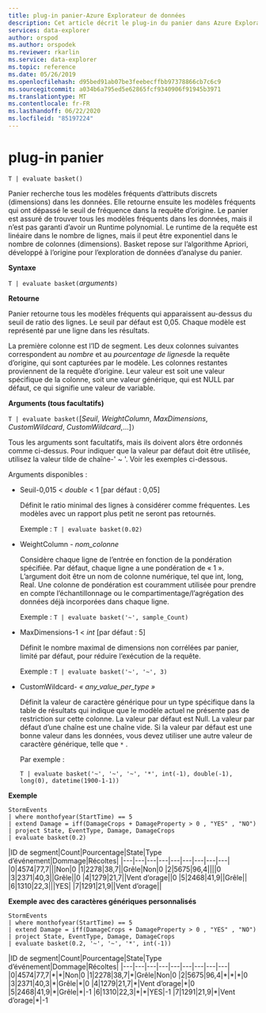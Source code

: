 ```yaml
---
title: plug-in panier-Azure Explorateur de données
description: Cet article décrit le plug-in du panier dans Azure Explorateur de données.
services: data-explorer
author: orspod
ms.author: orspodek
ms.reviewer: rkarlin
ms.service: data-explorer
ms.topic: reference
ms.date: 05/26/2019
ms.openlocfilehash: d95bed91ab07be3feebecffbb97378866cb7c6c9
ms.sourcegitcommit: a034b6a795ed5e62865fcf9340906f91945b3971
ms.translationtype: MT
ms.contentlocale: fr-FR
ms.lasthandoff: 06/22/2020
ms.locfileid: "85197224"
---
```

# <a name="basket-plugin"></a>plug-in panier

```kusto
T | evaluate basket()
```

Panier recherche tous les modèles fréquents d’attributs discrets (dimensions) dans les données. Elle retourne ensuite les modèles fréquents qui ont dépassé le seuil de fréquence dans la requête d’origine. Le panier est assuré de trouver tous les modèles fréquents dans les données, mais il n’est pas garanti d’avoir un Runtime polynomial. Le runtime de la requête est linéaire dans le nombre de lignes, mais il peut être exponentiel dans le nombre de colonnes (dimensions). Basket repose sur l’algorithme Apriori, développé à l’origine pour l’exploration de données d’analyse du panier.

**Syntaxe**

`T | evaluate basket(`*arguments*`)`

**Retourne**

Panier retourne tous les modèles fréquents qui apparaissent au-dessus du seuil de ratio des lignes. Le seuil par défaut est 0,05. Chaque modèle est représenté par une ligne dans les résultats.

La première colonne est l’ID de segment. Les deux colonnes suivantes correspondent au *nombre* et au *pourcentage de lignes*de la requête d’origine, qui sont capturées par le modèle. Les colonnes restantes proviennent de la requête d’origine.
Leur valeur est soit une valeur spécifique de la colonne, soit une valeur générique, qui est NULL par défaut, ce qui signifie une valeur de variable.

**Arguments (tous facultatifs)**

`T | evaluate basket(`[*Seuil*, *WeightColumn*, *MaxDimensions*, *CustomWildcard*, *CustomWildcard*,...]`)`

Tous les arguments sont facultatifs, mais ils doivent alors être ordonnés comme ci-dessus. Pour indiquer que la valeur par défaut doit être utilisée, utilisez la valeur tilde de chaîne-' ~ '. Voir les exemples ci-dessous.

Arguments disponibles :

* Seuil-0,015 < *double* < 1 [par défaut : 0,05]

    Définit le ratio minimal des lignes à considérer comme fréquentes. Les modèles avec un rapport plus petit ne seront pas retournés.
    
    Exemple : `T | evaluate basket(0.02)`

* WeightColumn - *nom_colonne*

    Considère chaque ligne de l’entrée en fonction de la pondération spécifiée. Par défaut, chaque ligne a une pondération de « 1 ». L’argument doit être un nom de colonne numérique, tel que int, long, Real. Une colonne de pondération est couramment utilisée pour prendre en compte l’échantillonnage ou le compartimentage/l’agrégation des données déjà incorporées dans chaque ligne.

    Exemple : `T | evaluate basket('~', sample_Count)`

* MaxDimensions-1 < *int* [par défaut : 5]

    Définit le nombre maximal de dimensions non corrélées par panier, limité par défaut, pour réduire l’exécution de la requête.

    Exemple : `T | evaluate basket('~', '~', 3)`

* CustomWildcard- *« any_value_per_type »*

    Définit la valeur de caractère générique pour un type spécifique dans la table de résultats qui indique que le modèle actuel ne présente pas de restriction sur cette colonne.
    La valeur par défaut est Null. La valeur par défaut d’une chaîne est une chaîne vide. Si la valeur par défaut est une bonne valeur dans les données, vous devez utiliser une autre valeur de caractère générique, telle que `*` .

    Par exemple :

     `T | evaluate basket('~', '~', '~', '*', int(-1), double(-1), long(0), datetime(1900-1-1))`

**Exemple**

<!-- csl: https://help.kusto.windows.net:443/Samples -->
```kusto
StormEvents 
| where monthofyear(StartTime) == 5
| extend Damage = iff(DamageCrops + DamageProperty > 0 , "YES" , "NO")
| project State, EventType, Damage, DamageCrops
| evaluate basket(0.2)
```

|ID de segment|Count|Pourcentage|State|Type d’événement|Dommage|Récoltes|
|---|---|---|---|---|---|---|---|---|
|0|4574|77,7|||Non|0
|1|2278|38,7||Grêle|Non|0
|2|5675|96,4||||0
|3|2371|40,3||Grêle||0
|4|1279|21,7||Vent d’orage||0
|5|2468|41,9||Grêle||
|6|1310|22,3|||YES|
|7|1291|21,9||Vent d’orage||

**Exemple avec des caractères génériques personnalisés**

<!-- csl: https://help.kusto.windows.net:443/Samples -->
```kusto
StormEvents 
| where monthofyear(StartTime) == 5
| extend Damage = iff(DamageCrops + DamageProperty > 0 , "YES" , "NO")
| project State, EventType, Damage, DamageCrops
| evaluate basket(0.2, '~', '~', '*', int(-1))
```

|ID de segment|Count|Pourcentage|State|Type d’événement|Dommage|Récoltes|
|---|---|---|---|---|---|---|---|---|
|0|4574|77,7|\*|\*|Non|0
|1|2278|38,7|\*|Grêle|Non|0
|2|5675|96,4|\*|\*|\*|0
|3|2371|40,3|\*|Grêle|\*|0
|4|1279|21,7|\*|Vent d’orage|\*|0
|5|2468|41,9|\*|Grêle|\*|-1
|6|1310|22,3|\*|\*|YES|-1
|7|1291|21,9|\*|Vent d’orage|\*|-1
